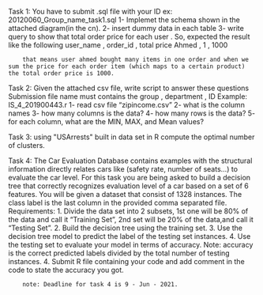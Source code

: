 
Task 1:
	You have to submit .sql file with your ID ex: 20120060_Group_name_task1.sql
		1- Implemet the schema shown in the attached diagram(in the cn).
		2- insert dummy data in each table
		3- write query to show that total order price for each user . So, expected the result like the following
			user_name , order_id , total price
			Ahmed    , 1           , 1000
	  
		that means user ahmed bought many items in one order and when we sum the price for each order item (which maps to a certain product) the total order price is 1000.

Task 2:
	Given the attached csv file, write script to answer these questions
	Submission file name must contains the group ,  department , ID Example: IS_4_201900443.r
		1- read csv file “zipincome.csv”
		2-  what is the column names
		3- how many columns is the data?
		4- how many rows is the data?
		5- for each column, what are the MIN, MAX, and Mean values?

Task 3:
	using "USArrests" built in data set in R compute the optimal number of clusters.

Task 4:
	The Car Evaluation Database contains examples with the structural information directly relates cars like (safety rate, number of seats…) to evaluate the car level.
	For this task you are being asked to build a decision tree that correctly recognizes evaluation level of a car based on a set of 6 features. 
	You will be given a dataset that consist of 1328 instances.
	The class label is the last column in the provided comma separated file.
	Requirements:
		1. Divide the data set into 2 subsets, 1st one will be 80% of the data and call it “Training Set”, 2nd set will be 20% of the data,and call it “Testing Set”.
		2. Build the decision tree using the training set.
		3. Use the decision tree model to predict the label of the testing set instances.
		4. Use the testing set to evaluate your model in terms of accuracy. Note: accuracy is the correct predicted labels divided by the total number of testing instances.
		4. Submit R file containing your code and add comment in the code to state the accuracy you got.
		
		note: Deadline for task 4 is 9 - Jun - 2021.
